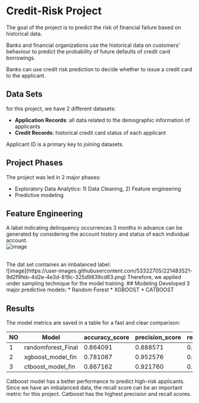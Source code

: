 # Credit-Risk Project

The goal of the project is to predict the risk of financial failure based on historical data. 

Banks and financial organizations use the historical data on customers' behaviour to predict the probability of future 
defaults of credit card borrowings. 

Banks can use credit risk prediction to decide whether to issue a credit card to the applicant.

## Data Sets
for this project, we have 2 different datasets:

* **Application Records**: all data related to the demographic information of applicants
* **Credit Records**: historical credit card status of each applicant

Applicant ID is a primary key to joining datasets.

## Project Phases
The project was led in 2 major phases:
* Exploratory Data Analytics: 1) Data Cleaning, 2) Feature engineering
* Predictive modeling

## Feature Engineering
A label indicating delinquency occurrences 3 months in advance can be generated by considering the account history and status of each individual account.
<br />
![image](https://user-images.githubusercontent.com/53322705/221474113-c96cfb7f-5465-4b4e-aa60-577a1cd5c5e3.png)

<br />
The dat set containes an imbalanced label:
<br />
![image](https://user-images.githubusercontent.com/53322705/221483521-9d2f9feb-4d2e-4e3d-819c-325d9839cd63.png)
Therefore, we applied under sampling technique for the model training.
## Modeling
Developed 3 major predictive models:
* Random Forest
* XGBOOST
* CATBOOST

## Results	
The model metrics are saved in a table for a fast and clear comparison:

|NO|Model             | accuracy_score | precision_score | recall_score   | roc_auc_score| f1_score|
|- | -----------------| -------------- | --------------  | -------------- | -------------| --------|
|1 |randomforest_Final|   0.864091     |     0.888571    |   0.678404     |   0.817851   |0.769394 |
|2 |xgboost_model_fin |   0.781087     |     0.952576    |   0.363041     |   0.676985   |0.525722 |
|3 |ctboost_model_fin |   0.867162     |     0.921760    |   0.658228     |   0.815100   |0.768016 |

Catboost model has a better performance to predict high-risk applicants. Since we have an imbalanced data,
 the recall score can be an important metric for this project. Catboost has the highest precision and recall scores.
